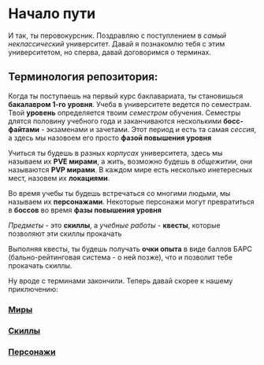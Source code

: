 # Начало пути
И так, ты перовокурсник. Поздравляю с поступлением в *самый неклассический* университет. Давай я познакомлю тебя с этим университетом, но сперва, давай договоримся о терминах. 

## Терминология репозитория:
Когда ты поступаешь на первый курс баклавариата, ты становишься **бакалавром 1-го уровня**. Учеба в университете ведется по семестрам. Твой **уровень** определяется твоим *семестром* обучения. Семестры длятся половину учебного года и заканчиваются несколькими **босс-файтами** - экзаменами и зачетами. Этот период и есть та самая *сессия*, а здесь мы назовоем его просто **фазой повышения уровня**

Учиться ты будешь в разных *корпусах* университета, здесь мы называем их **PVE мирами**, а жить, возможно будешь в *общежитии*, они называются **PVP мирами**. В каждом мире есть несколько инетересных мест, назовем их **локациями**.

Во время учебы ты будешь встречаться со многими людьми, мы называем их **персонажами**. Некоторые персонажи могут превратиться в **боссов** во время **фазы повышения уровня**

*Предметы* - это **скиллы**, а *учебные работы* - **квесты**, которые позволяют эти скиллы прокачать

Выполняя квесты, ты будешь получать **очки опыта** в виде баллов БАРС (бально-рейтинговая система - о ней позже), что и позволит тебе прокачать скиллы.

Ну вроде с терминами закончили. Теперь давай скорее к нашему приключению:

### [Миры](Worlds.md)
### [Скиллы](Skills.md)
### [Персонажи](Characters.md)
